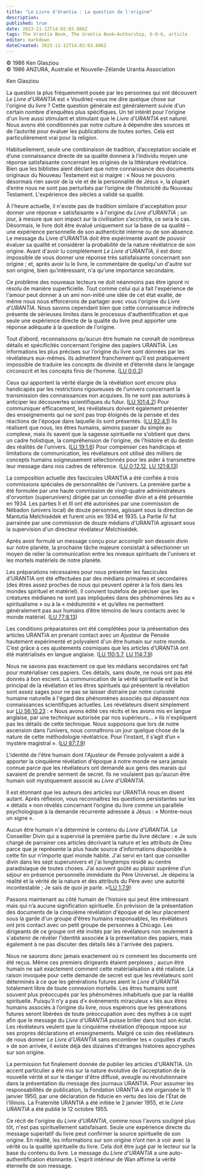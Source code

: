 ```yaml
---
title: "Le Livre d'Urantia : La question de l'origine"
description: 
published: true
date: 2023-11-12T14:02:03.086Z
tags: The Urantia Book, The Urantia Book—Authorship, 6-0-6, article
editor: markdown
dateCreated: 2023-11-12T14:02:03.086Z
---
```



<p class="v-card v-sheet theme--light grey lighten-3 px-2 py-1">© 1986 Ken Glasziou<br>© 1986 ANZURA, Australie et Nouvelle-Zélande Urantia Association</p>


Ken Glasziou

La question la plus fréquemment posée par les personnes qui ont découvert _Le Livre d'URANTIA_ est « Voudriez-vous me dire quelque chose sur l'origine du livre ? Cette question générale est généralement suivie d'un certain nombre d'enquêtes plus spécifiques. Un tel intérêt pour l'origine d'un livre aussi stimulant et stimulant que le _Livre d'URANTIA_ est naturel. Nous avons été conditionnés par notre culture à dépendre des sources et de l’autorité pour évaluer les publications de toutes sortes. Cela est particulièrement vrai pour la religion.

Habituellement, seule une combinaison de tradition, d’acceptation sociale et d’une connaissance directe de sa qualité donnera à l’individu moyen une réponse satisfaisante concernant les origines de la littérature révélatrice. Bien que les biblistes aient déclaré que notre connaissance des documents originaux du Nouveau Testament est si maigre : « Nous ne pouvons désormais rien savoir de la vie et de la personnalité de Jésus », la plupart d’entre nous ne sont pas perturbés par l’origine de l’historicité du Nouveau Testament. L'expérience des siècles a validé sa qualité.

À l'heure actuelle, il n'existe pas de tradition similaire d'acceptation pour donner une réponse « satisfaisante » à l'origine du _Livre d'URANTIA_ ; un jour, à mesure que son impact sur la civilisation s’accroîtra, ce sera le cas. Désormais, le livre doit être évalué uniquement sur la base de sa qualité – une expérience personnelle de son authenticité interne ou de son absence. Le message du Livre d'URANTIA doit être expérimenté avant de pouvoir évaluer sa qualité et considérer la probabilité de la nature révélatrice de son origine. Avant d'avoir lu complètement _Le Livre d'URANTIA_, il est donc impossible de vous donner une réponse très satisfaisante concernant son origine ; et, après avoir lu le livre, le commentaire de quelqu'un d'autre sur son origine, bien qu'intéressant, n'a qu'une importance secondaire.

Ce problème des nouveaux lecteurs ne doit néanmoins pas être ignoré ni résolu de manière superficielle. Tout comme celui qui a fait l'expérience de l'amour peut donner à un ami non-initié une idée de cet état exalté, de même nous nous efforcerons de partager avec vous l'origine du _Livre d'URANTIA_. Nous savons cependant bien que cette connaissance indirecte présente de sérieuses limites dans le processus d'authentification et que seule une expérience directe de la qualité du livre peut apporter une réponse adéquate à la question de l'origine.

Tout d’abord, reconnaissons qu’aucun être humain ne connaît de nombreux détails et spécificités concernant l’origine des papiers URANTIA. Les informations les plus précises sur l’origine du livre sont données par les révélateurs eux-mêmes. Ils admettent franchement qu’il est pratiquement impossible de traduire les concepts de divinité et d’éternité dans le langage circonscrit et les concepts finis de l’homme. (<a id="a24_414"></a>[LU 0:0.2](/fr/The_Urantia_Book/0#p0_2))

Ceux qui apportent la vérité élargie de la révélation sont encore plus handicapés par les restrictions rigoureuses de l'univers concernant la transmission des connaissances non acquises. Ils ne sont pas autorisés à anticiper les découvertes scientifiques du futur. (<a id="a26_266"></a>[LU 101:4.2](/fr/The_Urantia_Book/101#p4_2)) Pour communiquer efficacement, les révélateurs doivent également présenter des enseignements qui ne sont pas trop éloignés de la pensée et des réactions de l'époque dans laquelle ils sont présentés. (<a id="a26_511"></a>[LU 92:4.1](/fr/The_Urantia_Book/92#p4_1)) Ils réalisent que nous, les êtres humains, aimons passer du simple au complexe, mais ils savent que la sagesse spirituelle ne s'obtient que dans un cadre holistique, la compréhension de l'origine, de l'histoire et du destin des réalités de l'univers. (<a id="a26_806"></a>[LU 19:1.6](/fr/The_Urantia_Book/19#p1_6)) Pour compenser ces handicaps et limitations de communication, les révélateurs ont utilisé des milliers de concepts humains soigneusement sélectionnés pour les aider à transmettre leur message dans nos cadres de référence. (<a id="a26_1072"></a>[LU 0:12.12](/fr/The_Urantia_Book/0#p12_12), <a id="a26_1117"></a>[LU 121:8.13](/fr/The_Urantia_Book/121#p8_13))

La composition actuelle des fascicules URANTIA a été confiée à trois commissions spéciales de personnalités de l'univers. La première partie a été formulée par une haute commission de vingt-quatre administrateurs d'orvonton (superunivers) dirigée par un conseiller divin et a été présentée en 1934. Les parties II et III ont été autorisées par une commission de Nébadon (univers local) de douze personnes, agissant sous la direction de Mantutia Melchisédek et furent unis en 1934 et 1935. La Partie IV fut parrainée par une commission de douze médians d'URANTIA agissant sous la supervision d'un directeur révélateur Melchisédek.

Après avoir formulé un message conçu pour accomplir son dessein divin sur notre planète, la prochaine tâche majeure consistait à sélectionner un moyen de relier la communication entre les niveaux spirituels de l'univers et les mortels matériels de notre planète.

Les préparations nécessaires pour nous présenter les fascicules d'URANTIA ont été effectuées par des médians primaires et secondaires (des êtres assez proches de nous qui peuvent opérer à la fois dans les mondes spirituel et matériel). Il convient toutefois de préciser que les créatures médianes ne sont pas impliquées dans des phénomènes liés au « spiritualisme » ou à la « médiumnité » et qu’elles ne permettent généralement pas aux humains d’être témoins de leurs contacts avec le monde matériel. (<a id="a32_502"></a>[LU 77:8.13](/fr/The_Urantia_Book/77#p8_13))

Les conditions préparatoires ont été complétées pour la présentation des articles URANTIA en prenant contact avec un Ajusteur de Pensée hautement expérimenté et polyvalent d'un être humain sur notre monde. C’est grâce à ces ajustements cosmiques que les articles d’URANTIA ont été matérialisés en langue anglaise. (<a id="a34_315"></a>[LU 110:5.7](/fr/The_Urantia_Book/110#p5_7), <a id="a34_360"></a>[LU 114:7.9](/fr/The_Urantia_Book/114#p7_9))

Nous ne savons pas exactement ce que les médians secondaires ont fait pour matérialiser ces papiers. Ces détails, sans doute, ne nous ont pas été donnés à bon escient. La communication de la vérité spirituelle est le but principal de la révélation et les êtres spirituels qui présentent la révélation sont assez sages pour ne pas se laisser distraire par notre curiosité humaine naturelle à l'égard des phénomènes associés qui dépassent nos connaissances scientifiques actuelles. Les révélateurs disent simplement sur <a id="a36_518"></a>[LU 56:10.23](/fr/The_Urantia_Book/56#p10_23) : « Nous avons édité ces récits et les avons mis en langue anglaise, par une technique autorisée par nos supérieurs… » Ils n'expliquent pas les détails de cette technique. Nous supposons que lors de notre ascension dans l’univers, nous connaîtrons un jour quelque chose de la nature de cette méthodologie révélatrice. Pour l’instant, il s’agit d’un « mystère magistral ». (<a id="a36_937"></a>[LU 87:7.9](/fr/The_Urantia_Book/87#p7_9))

L'identité de l'être humain dont l'Ajusteur de Pensée polyvalent a aidé à apporter la cinquième révélation d'époque à notre monde ne sera jamais connue parce que les révélateurs ont demandé aux gens des marais qui savaient de prendre serment de secret. Ils ne voulaient pas qu'aucun être humain soit mystiquement associé au _Livre d'URANTIA_.

Il est étonnant que les auteurs des articles sur URANTIA nous en disent autant. Après réflexion, vous reconnaîtrez les questions persistantes sur les « détails » non révélés concernant l’origine du livre comme un parallèle psychologique à la demande récurrente adressée à Jésus : « Montre-nous un signe ».

Aucun être humain n'a déterminé le contenu du _Livre d'URANTIA_. Le Conseiller Divin qui a supervisé la première partie du livre déclare : « Je suis chargé de parrainer ces articles décrivant la nature et les attributs de Dieu parce que je représente la plus haute source d’informations disponible à cette fin sur n’importe quel monde habité. J'ai servi en tant que conseiller divin dans les sept superunivers et j'ai longtemps résidé au centre paradisiaque de toutes choses. J’ai souvent goûté au plaisir suprême d’un séjour en présence personnelle immédiate du Père Universel. Je dépeins la réalité et la vérité de la nature et des attributs du Père avec une autorité incontestable ; Je sais de quoi je parle. »(<a id="a42_714"></a>[LU 1:7.9](/fr/The_Urantia_Book/1#p7_9))

Passons maintenant au côté humain de l’histoire qui peut être intéressant mais qui n’a aucune signification spirituelle. En prévision de la présentation des documents de la cinquième révélation d'époque et de leur placement sous la garde d'un groupe d'êtres humains responsables, les révélateurs ont pris contact avec un petit groupe de personnes à Chicago. Les dirigeants de ce groupe ont été invités par les révélateurs non seulement à s'abstenir de révéler l'identité associée à la présentation des papiers, mais également à ne pas discuter des détails liés à l'arrivée des papiers.

Nous ne saurons donc jamais exactement où ni comment les documents ont été reçus. Même ces premiers dirigeants étaient perplexes ; aucun être humain ne sait exactement comment cette matérialisation a été réalisée. La raison invoquée pour cette demande de secret est que les révélateurs sont déterminés à ce que les générations futures aient le _Livre d'URANTIA_ totalement libre de toute connexion mortelle. Les êtres humains sont souvent plus préoccupés par les phénomènes inhabituels que par la réalité spirituelle. Puisqu’il n’y a pas d’« événements miraculeux » liés aux êtres humains associés à l’origine du livre, nous espérons que les générations futures seront libérées de toute préoccupation avec des mythes à ce sujet afin que le message du _Livre d’URANTIA_ puisse briller dans tout son éclat. Les révélateurs veulent que la cinquième révélation d’époque repose sur ses propres déclarations et enseignements. Malgré ce soin des révélateurs de nous donner _Le Livre d'URANTIA_ sans encombrer les « coquilles d'œufs » de son arrivée, il existe déjà des dizaines d'étranges histoires apocryphes sur son origine.

La permission fut finalement donnée de publier les articles d'URANTIA. Un accent particulier a été mis sur la nature évolutive de l'acceptation de la nouvelle vérité et sur le danger d'être diffusé, aveugle ou révolutionnaire dans la présentation du message des journaux URANTIA. Pour assumer les responsabilités de publication, la Fondation URANTIA a été organisée le 11 janvier 1950, par une déclaration de fiducie en vertu des lois de l'État de l'Illinois. La Fraternité URANTIA a été initiée le 2 janvier 1955, et le _Livre URANTIA_ a été publié le 12 octobre 1955.

Ce récit de l'origine du _Livre d'URANTIA_, comme nous l'avons souligné plus tôt, n'est pas spirituellement satisfaisant. Seule une expérience directe du message superlatif du livre peut confirmer la source spirituelle de son origine. En réalité, les informations sur son origine n’ont rien à voir avec la vérité ou la qualité spirituelle du livre. Cela doit être jugé par le lecteur sur la base du contenu du livre. Le message du _Livre d'URANTIA_ a une auto-authentification étonnante. L'esprit intérieur de Wan affirme la vérité éternelle de son message.

